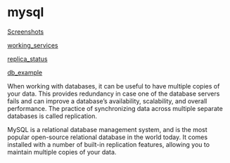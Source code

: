 # mysql

[Screenshots](https://drive.google.com/drive/folders/1rX1SBjM27tKgDkpuPw5f4WRPelr-FUA3?usp=sharing)

[working_services]()

[replica_status](https://drive.google.com/file/d/1lGHfdJwF_RBVL7SfRydbxf8JPdNMMs-Z/view?usp=sharing)

[db_example](https://drive.google.com/file/d/10dvFjoPSyqaVMnEBe_fsXUWFD3RodOIa/view?usp=sharing)

When working with databases, it can be useful to have multiple copies of your data. This provides redundancy in case one of the database servers fails and can improve a database’s availability, scalability, and overall performance. The practice of synchronizing data across multiple separate databases is called replication.

MySQL is a relational database management system, and is the most popular open-source relational database in the world today. It comes installed with a number of built-in replication features, allowing you to maintain multiple copies of your data.

